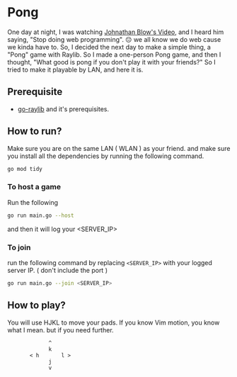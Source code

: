 # Pong
One day at night, I was watching [Johnathan Blow's Video](https://youtu.be/nL8GWU9M8LY?si=fdT7x8pIXU4AJ_EG), and I heard him saying, "Stop doing web programming". 😔 we all know we do web cause we kinda have to. 
So, I decided the next day to make a simple thing, a "Pong" game with Raylib. So I made a one-person Pong game, and then I thought, "What good is pong if you don't play it with your friends?" So I tried to make it playable by LAN, and here it is.

## Prerequisite

- [go-raylib](https://github.com/gen2brain/raylib-go) and it's prerequisites.

## How to run?
Make sure you are on the same LAN ( WLAN ) as your friend. 
and make sure you install all the dependencies by running the following command.

```bash
go mod tidy
```
### To host a game
Run the following
```bash
go run main.go --host
```
and then it will log your <SERVER_IP>
### To join
run the following command by replacing `<SERVER_IP>` with your logged server IP. ( don't include the port )
```bash
go run main.go --join <SERVER_IP>
```

## How to play?
You will use HJKL to move your pads. If you know Vim motion, you know what I mean. but if you need further.

```
             ^
             k             
       < h       l >               
             j                    
             v
```

